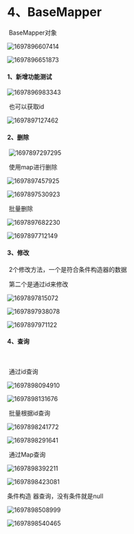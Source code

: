 # 4、BaseMapper

​	BaseMapper对象

![1697896607414](../../.vuepress/public/images/1697896607414.png)



![1697896651873](../../.vuepress/public/images/1697896651873.png)





#### 1、新增功能测试

![1697896983343](../../.vuepress/public/images/1697896983343.png)



​	也可以获取id

![1697897127462](../../.vuepress/public/images/1697897127462.png)







#### 2、删除

​	![1697897297295](../../.vuepress/public/images/1697897297295.png)



​		使用map进行删除

![1697897457925](../../.vuepress/public/images/1697897457925.png)

![1697897530923](../../.vuepress/public/images/1697897530923.png)



​	批量删除

![1697897682230](../../.vuepress/public/images/1697897682230.png)



![1697897712149](../../.vuepress/public/images/1697897712149.png)





#### 3、修改

​		2个修改方法，一个是符合条件构造器的数据

​								第二个是通过id来修改

![1697897815072](../../.vuepress/public/images/1697897815072.png)

![1697897938078](../../.vuepress/public/images/1697897938078.png)



![1697897971122](../../.vuepress/public/images/1697897971122.png)







#### 4、查询

​		

​	通过id查询

![1697898094910](../../.vuepress/public/images/1697898094910.png)



![1697898131676](../../.vuepress/public/images/1697898131676.png)



​	批量根据id查询

![1697898241772](../../.vuepress/public/images/1697898241772.png)



![1697898291641](../../.vuepress/public/images/1697898291641.png)



​	通过Map查询

![1697898392211](../../.vuepress/public/images/1697898392211.png)

![1697898423081](../../.vuepress/public/images/1697898423081.png)





条件构造 器查询，没有条件就是null

![1697898508999](../../.vuepress/public/images/1697898508999.png)

![1697898540465](../../.vuepress/public/images/1697898540465.png)

​	















































